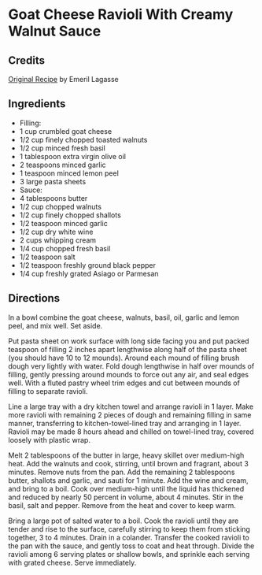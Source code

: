 # Goat Cheese Ravioli With Creamy Walnut Sauce 

## Credits

[Original Recipe](http://www.foodtv.com/foodtv/recipe/0,6255,15610,00.html "http://www.foodtv.com/foodtv/recipe/0,6255,15610,00.html") by Emeril Lagasse

## Ingredients

- Filling:
- 1 cup crumbled goat cheese
- 1/2 cup finely chopped toasted walnuts
- 1/2 cup minced fresh basil
- 1 tablespoon extra virgin olive oil
- 2 teaspoons minced garlic
- 1 teaspoon minced lemon peel
- 3 large pasta sheets
- Sauce:
- 4 tablespoons butter
- 1/2 cup chopped walnuts
- 1/2 cup finely chopped shallots
- 1/2 teaspoon minced garlic
- 1/2 cup dry white wine
- 2 cups whipping cream 
- 1/4 cup chopped fresh basil 
- 1/2 teaspoon salt
- 1/2 teaspoon freshly ground black pepper
- 1/4 cup freshly grated Asiago or Parmesan

## Directions

In a bowl combine the goat cheese, walnuts, basil, oil, garlic and lemon peel, and mix well. Set aside.   
  
 Put pasta sheet on work surface with long side facing you and put packed teaspoon of filling 2 inches apart lengthwise along half of the pasta sheet (you should have 10 to 12 mounds). Around each mound of filling brush dough very lightly with water. Fold dough lengthwise in half over mounds of filling, gently pressing around mounds to force out any air, and seal edges well. With a fluted pastry wheel trim edges and cut between mounds of filling to separate ravioli.   
  
 Line a large tray with a dry kitchen towel and arrange ravioli in 1 layer. Make more ravioli with remaining 2 pieces of dough and remaining filling in same manner, transferring to kitchen-towel-lined tray and arranging in 1 layer. Ravioli may be made 8 hours ahead and chilled on towel-lined tray, covered loosely with plastic wrap.   
  
 Melt 2 tablespoons of the butter in large, heavy skillet over medium-high heat. Add the walnuts and cook, stirring, until brown and fragrant, about 3 minutes. Remove nuts from the pan. Add the remaining 2 tablespoons butter, shallots and garlic, and sauti for 1 minute. Add the wine and cream, and bring to a boil. Cook over medium-high until the liquid has thickened and reduced by nearly 50 percent in volume, about 4 minutes. Stir in the basil, salt and pepper. Remove from the heat and cover to keep warm.   
  
 Bring a large pot of salted water to a boil. Cook the ravioli until they are tender and rise to the surface, carefully stirring to keep them from sticking together, 3 to 4 minutes. Drain in a colander. Transfer the cooked ravioli to the pan with the sauce, and gently toss to coat and heat through. Divide the ravioli among 6 serving plates or shallow bowls, and sprinkle each serving with grated cheese. Serve immediately.

